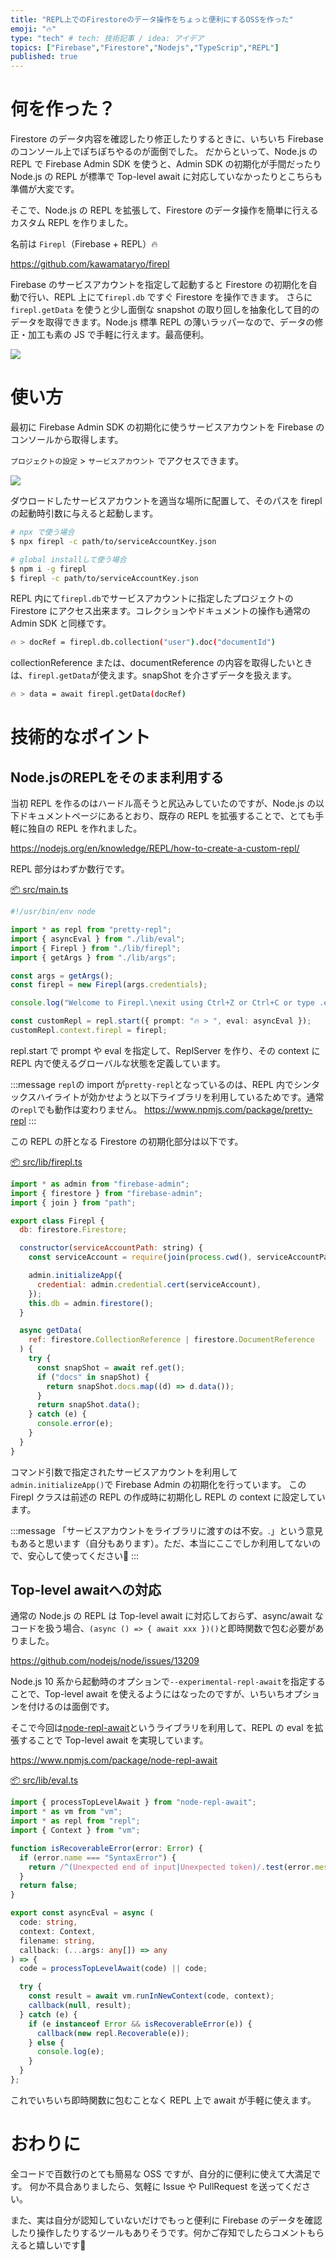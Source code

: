 ```yaml
---
title: "REPL上でのFirestoreのデータ操作をちょっと便利にするOSSを作った"
emoji: "🔥"
type: "tech" # tech: 技術記事 / idea: アイデア
topics: ["Firebase","Firestore","Nodejs","TypeScrip","REPL"]
published: true
---
```


# 何を作った？

Firestore のデータ内容を確認したり修正したりするときに、いちいち Firebase のコンソール上でぽちぽちやるのが面倒でした。
だからといって、Node.js の REPL で Firebase Admin SDK を使うと、Admin SDK の初期化が手間だったり Node.js の REPL が標準で Top-level await に対応していなかったりとこちらも準備が大変です。

そこで、Node.js の REPL を拡張して、Firestore のデータ操作を簡単に行えるカスタム REPL を作りました。

名前は `Firepl`（Firebase + REPL）🔥

https://github.com/kawamataryo/firepl

Firebase のサービスアカウントを指定して起動すると Firestore の初期化を自動で行い、REPL 上にて`firepl.db` ですぐ Firestore を操作できます。
さらに `firepl.getData` を使うと少し面倒な snapshot の取り回しを抽象化して目的のデータを取得できます。Node.js 標準 REPL の薄いラッパーなので、データの修正・加工も素の JS で手軽に行えます。最高便利。

![](https://i.gyazo.com/b40500fc08082a28bbf42c263f741766.gif)

# 使い方

最初に Firebase Admin SDK の初期化に使うサービスアカウントを Firebase のコンソールから取得します。

`プロジェクトの設定` > `サービスアカウント` でアクセスできます。

![](https://i.gyazo.com/10b159f02c8703ecfdc39d24f8267f81.png)


ダウロードしたサービスアカウントを適当な場所に配置して、そのパスを firepl の起動時引数に与えると起動します。

```bash
# npx で使う場合
$ npx firepl -c path/to/serviceAccountKey.json

# global installして使う場合
$ npm i -g firepl
$ firepl -c path/to/serviceAccountKey.json
```

REPL 内にて`firepl.db`でサービスアカウントに指定したプロジェクトの Firestore にアクセス出来ます。コレクションやドキュメントの操作も通常の Admin SDK と同様です。

```bash
🔥 > docRef = firepl.db.collection("user").doc("documentId")
```

collectionReference または、documentReference の内容を取得したいときは、`firepl.getData`が使えます。snapShot を介さずデータを扱えます。

```bash
🔥 > data = await firepl.getData(docRef)
```

# 技術的なポイント

## Node.jsのREPLをそのまま利用する

当初 REPL を作るのはハードル高そうと尻込みしていたのですが、Node.js の以下ドキュメントページにあるとおり、既存の REPL を拡張することで、とても手軽に独自の REPL を作れました。

https://nodejs.org/en/knowledge/REPL/how-to-create-a-custom-repl/

REPL 部分はわずか数行です。

[📦 src/main.ts](https://github.com/kawamataryo/firepl/blob/main/src/main.ts)

```ts
#!/usr/bin/env node

import * as repl from "pretty-repl";
import { asyncEval } from "./lib/eval";
import { Firepl } from "./lib/firepl";
import { getArgs } from "./lib/args";

const args = getArgs();
const firepl = new Firepl(args.credentials);

console.log("Welcome to Firepl.\nexit using Ctrl+Z or Ctrl+C or type .exit\n");

const customRepl = repl.start({ prompt: "🔥 > ", eval: asyncEval });
customRepl.context.firepl = firepl;
```

repl.start で prompt や eval を指定して、ReplServer を作り、その context に REPL 内で使えるグローバルな状態を定義しています。

:::message
`repl`の import が`pretty-repl`となっているのは、REPL 内でシンタックスハイライトが効かせようと以下ライブラリを利用しているためです。通常の`repl`でも動作は変わりません。
https://www.npmjs.com/package/pretty-repl
:::

この REPL の肝となる Firestore の初期化部分は以下です。

[📦 src/lib/firepl.ts](https://github.com/kawamataryo/firepl/blob/main/src/lib/firepl.ts)

```js
import * as admin from "firebase-admin";
import { firestore } from "firebase-admin";
import { join } from "path";

export class Firepl {
  db: firestore.Firestore;

  constructor(serviceAccountPath: string) {
    const serviceAccount = require(join(process.cwd(), serviceAccountPath));

    admin.initializeApp({
      credential: admin.credential.cert(serviceAccount),
    });
    this.db = admin.firestore();
  }

  async getData(
    ref: firestore.CollectionReference | firestore.DocumentReference
  ) {
    try {
      const snapShot = await ref.get();
      if ("docs" in snapShot) {
        return snapShot.docs.map((d) => d.data());
      }
      return snapShot.data();
    } catch (e) {
      console.error(e);
    }
  }
}
```

コマンド引数で指定されたサービスアカウントを利用して`admin.initializeApp()`で Firebase Admin の初期化を行っています。
この Firepl クラスは前述の REPL の作成時に初期化し REPL の context に設定しています。

:::message
「サービスアカウントをライブラリに渡すのは不安。.」という意見もあると思います（自分もあります）。ただ、本当にここでしか利用してないので、安心して使ってください🙏
:::

## Top-level awaitへの対応

通常の Node.js の REPL は Top-level await に対応しておらず、async/await なコードを扱う場合、`(async () => { await xxx })()`と即時関数で包む必要がありました。

https://github.com/nodejs/node/issues/13209

Node.js 10 系から起動時のオプションで`--experimental-repl-await`を指定することで、Top-level await を使えるようにはなったのですが、いちいちオプションを付けるのは面倒です。

そこで今回は[node-repl-await](https://www.npmjs.com/package/node-repl-await)というライブラリを利用して、REPL の eval を拡張することで Top-level await を実現しています。

https://www.npmjs.com/package/node-repl-await


[📦 src/lib/eval.ts](https://github.com/kawamataryo/firepl/blob/main/src/lib/eval.ts)

```ts
import { processTopLevelAwait } from "node-repl-await";
import * as vm from "vm";
import * as repl from "repl";
import { Context } from "vm";

function isRecoverableError(error: Error) {
  if (error.name === "SyntaxError") {
    return /^(Unexpected end of input|Unexpected token)/.test(error.message);
  }
  return false;
}

export const asyncEval = async (
  code: string,
  context: Context,
  filename: string,
  callback: (...args: any[]) => any
) => {
  code = processTopLevelAwait(code) || code;

  try {
    const result = await vm.runInNewContext(code, context);
    callback(null, result);
  } catch (e) {
    if (e instanceof Error && isRecoverableError(e)) {
      callback(new repl.Recoverable(e));
    } else {
      console.log(e);
    }
  }
};
```

これでいちいち即時関数に包むことなく REPL 上で await が手軽に使えます。

# おわりに

全コードで百数行のとても簡易な OSS ですが、自分的に便利に使えて大満足です。
何か不具合ありましたら、気軽に Issue や PullRequest を送ってください。

また、実は自分が認知していないだけでもっと便利に Firebase のデータを確認したり操作したりするツールもありそうです。何かご存知でしたらコメントもらえると嬉しいです🙏